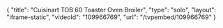 {
    "title": "Cuisinart TOB 60 Toaster Oven Broiler",
    "type": "solo",
    "layout": "iframe-static",
    "videoId": "109966769",
    "url": "\/tvpembed\/109966769"
}